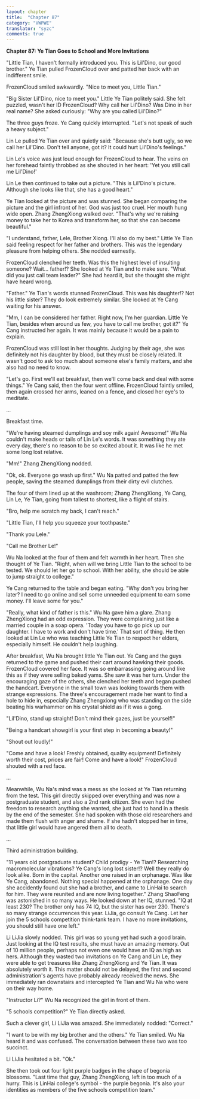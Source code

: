 ```yaml
---
layout: chapter
title:  "Chapter 87"
category: "VWPWE"
translator: "syzc"
comments: true
---
```


**Chapter 87: Ye Tian Goes to School and More Invitations**
 
"Little Tian, I haven't formally introduced you. This is Lil'Dino, our good brother." Ye Tian pulled FrozenCloud over and patted her back with an indifferent smile.
 
FrozenCloud smiled awkwardly. "Nice to meet you, Little Tian."
 
"Big Sister Lil'Dino, nice to meet you." Little Ye Tian politely said. She felt puzzled, wasn't her ID FrozenCloud? Why call her Lil'Dino? Was Dino in her real name? She asked curiously: "Why are you called Lil'Dino?"
 
The three guys froze. Ye Cang quickly interrupted. "Let's not speak of such a heavy subject."
 
Lin Le pulled Ye Tian over and quietly said: "Because she's butt ugly, so we call her Lil'Dino. Don't tell anyone, got it? It could hurt Lil'Dino's feelings."
 
Lin Le's voice was just loud enough for FrozenCloud to hear. The veins on her forehead faintly throbbed as she shouted in her heart: 'Yet you still call me Lil'Dino!'
 
Lin Le then continued to take out a picture. "This is Lil'Dino's picture. Although she looks like that, she has a good heart."
 
Ye Tian looked at the picture and was stunned. She began comparing the picture and the girl infront of her. God was just too cruel. Her mouth hung wide open. Zhang ZhengXiong walked over. "That's why we're raising money to take her to Korea and transform her, so that she can become beautiful."
 
"I understand, father, Lele, Brother Xiong. I'll also do my best." Little Ye Tian said feeling respect for her father and brothers. This was the legendary pleasure from helping others. She nodded earnestly.
 
FrozenCloud clenched her teeth. Was this the highest level of insulting someone? Wait... father!? She looked at Ye Tian and to make sure. "What did you just call team leader?" She had heard it, but she thought she might have heard wrong.
 
"Father." Ye Tian's words stunned FrozenCloud. This was his daughter!? Not his little sister? They do look extremely similar. She looked at Ye Cang waiting for his answer.
 
"Mm, I can be considered her father. Right now, I'm her guardian. Little Ye Tian, besides when around us few, you have to call me brother, got it?" Ye Cang instructed her again. It was mainly because it would be a pain to explain.
 
FrozenCloud was still lost in her thoughts. Judging by their age, she was definitely not his daughter by blood, but they must be closely related. It wasn't good to ask too much about someone else's family matters, and she also had no need to know.
 
"Let's go. First we'll eat breakfast, then we'll come back and deal with some things." Ye Cang said, then the four went offline. FrozenCloud faintly smiled, then again crossed her arms, leaned on a fence, and closed her eye's to meditate.
 
...
 
Breakfast time.
 
"We're having steamed dumplings and soy milk again! Awesome!" Wu Na couldn't make heads or tails of Lin Le's words. It was something they ate every day, there's no reason to be so excited about it. It was like he met some long lost relative.
 
"Mm!" Zhang ZhengXiong nodded.
 
"Ok, ok. Everyone go wash up first." Wu Na patted and patted the few people, saving the steamed dumplings from their dirty evil clutches.
 
The four of them lined up at the washroom; Zhang ZhengXiong, Ye Cang, Lin Le, Ye Tian, going from tallest to shortest, like a flight of stairs. 
 
"Bro, help me scratch my back, I can't reach."
 
"Little Tian, I'll help you squeeze your toothpaste."
 
"Thank you Lele."
 
"Call me Brother Le!"
 
Wu Na looked at the four of them and felt warmth in her heart. Then she thought of Ye Tian. "Right, when will we bring Little Tian to the school to be tested. We should let her go to school. With her ability, she should be able to jump straight to college."
 
Ye Cang returned to the table and began eating. "Why don't you bring her later? I need to go online and sell some unneeded equipment to earn some money. I'll leave some for you."
 
"Really, what kind of father is this." Wu Na gave him a glare. Zhang ZhengXiong had an odd expression. They were complaining just like a married couple in a soap opera. 'Today you have to go pick up our daughter. I have to work and don't have time.' That sort of thing. He then looked at Lin Le who was teaching Little Ye Tian to respect her elders, especially himself. He couldn't help laughing.
 
After breakfast, Wu Na brought little Ye Tian out. Ye Cang and the guys returned to the game and pushed their cart around hawking their goods. FrozenCloud covered her face. It was so embarrassing going around like this as if they were selling baked yams. She saw it was her turn. Under the encouraging gaze of the others, she clenched her teeth and began pushed the handcart. Everyone in the small town was looking towards them with strange expressions. The three's encouragement made her want to find a hole to hide in, especially Zhang Zhengxiong who was standing on the side beating his warhammer on his crystal shield as if it was a gong.
 
"Lil'Dino, stand up straight! Don't mind their gazes, just be yourself!"
 
"Being a handcart showgirl is your first step in becoming a beauty!"
 
"Shout out loudly!"
 
"Come and have a look! Freshly obtained, quality equipment! Definitely worth their cost, prices are fair! Come and have a look!" FrozenCloud shouted with a red face. 
 
...
 
Meanwhile, Wu Na's mind was a mess as she looked at Ye Tian returning from the test. This girl directly skipped over everything and was now a postgraduate student, and also a 2nd rank citizen. She even had the freedom to research anything she wanted, she just had to hand in a thesis by the end of the semester. She had spoken with those old researchers and made them flush with anger and shame. If she hadn't stopped her in time, that little girl would have angered them all to death. 
 
...
 
Third administration building.
 
"11 years old postgraduate student? Child prodigy - Ye Tian!? Researching macromolecular vibrations? Ye Cang's long lost sister!? Well they really do look alike. Born in the capital. Another one raised in an orphanage. Was like Ye Cang, abandoned. Nothing special happened at the orphanage. One day she accidently found out she had a brother, and came to LinHai to search for him. They were reunited and are now living together." Zhang ShaoFeng was astonished in so many ways. He looked down at her IQ, stunned. "IQ at least 230? The brother only has 74 IQ, but the sister has over 230. There's so many strange occurrences this year. LiJia, go consult Ye Cang. Let her join the 5 schools competition think-tank team. I have no more invitations, you should still have one left."
 
Li LiJia slowly nodded. This girl was so young yet had such a good brain. Just looking at the IQ test results, she must have an amazing memory. Out of 10 million people, perhaps not even one would have an IQ as high as hers. Although they wasted two invitations on Ye Cang and Lin Le, they were able to get treasures like Zhang ZhengXiong and Ye Tian. It was absolutely worth it.  This matter should not be delayed, the first and second administration's agents have probably already received the news. She immediately ran downstairs and intercepted Ye Tian and Wu Na who were on their way home.
 
"Instructor Li?" Wu Na recognized the girl in front of them.
 
"5 schools competition?" Ye Tian directly asked.
 
Such a clever girl, Li LiJia was amazed. She immediately nodded: "Correct."
 
"I want to be with my big brother and the others." Ye Tian smiled. Wu Na heard it and was confused. The conversation between these two was too succinct.
 
Li LiJia hesitated a bit. "Ok."
 
She then took out four light purple badges in the shape of begonia blossoms. "Last time that guy, Zhang ZhengXiong, left in too much of a hurry. This is LinHai college's symbol - the purple begonia. It's also your identities as members of the five schools competition team."
